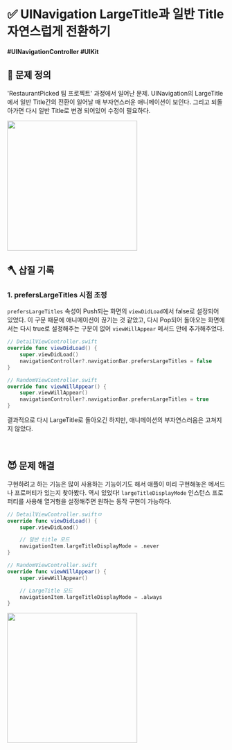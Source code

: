 # ✅ UINavigation LargeTitle과 일반 Title 자연스럽게 전환하기

#### #UINavigationController #UIKit 

## 🤔 문제 정의

'RestaurantPicked 팀 프로젝트' 과정에서 일어난 문제. UINavigation의 LargeTitle에서 일반 Title간의 전환이 일어날 때 부자연스러운 애니메이션이 보인다. 그리고 되돌아가면 다시 일반 Title로 변경 되어있어 수정이 필요하다.

<img width="300" src="https://github.com/dev-sejin/BAEGOPA-RestaurantPicked/assets/113565086/224b907f-181c-41ac-9e5c-452381782c0e">

<br>

## 🪓 삽질 기록

### 1. prefersLargeTitles 시점 조정

`prefersLargeTitles` 속성이 Push되는 화면의 `viewDidLoad`에서 false로 설정되어 있었다. 이 구문 때문에 애니메이션이 끊기는 것 같았고, 다시 Pop되어 돌아오는 화면에서는 다시 true로 설정해주는 구문이 없어 `viewWillAppear` 메서드 안에 추가해주었다.

~~~swift
// DetailViewController.swift
override func viewDidLoad() {
    super.viewDidLoad()
    navigationController?.navigationBar.prefersLargeTitles = false
}

// RandomViewController.swift
override func viewWillAppear() {
    super.viewWillAppear()
    navigationController?.navigationBar.prefersLargeTitles = true
}
~~~

결과적으로 다시 LargeTitle로 돌아오긴 하지만, 애니메이션의 부자연스러움은 고쳐지지 않았다.

<br>

## 😈 문제 해결

구현하려고 하는 기능은 많이 사용하는 기능이기도 해서 애플이 미리 구현해놓은 메서드나 프로퍼티가 있는지 찾아봤다. 역시 있었다! `largeTitleDisplayMode` 인스턴스 프로퍼티를 사용해 열거형을 설정해주면 원하는 동작 구현이 가능하다.

~~~swift
// DetailViewController.swiftㅁ
override func viewDidLoad() {
    super.viewDidLoad()

    // 일반 title 모드
    navigationItem.largeTitleDisplayMode = .never
}

// RandomViewController.swift
override func viewWillAppear() {
    super.viewWillAppear()

    // LargeTitle 모드
    navigationItem.largeTitleDisplayMode = .always
}
~~~

<img width="300" src="https://github.com/dev-sejin/BAEGOPA-RestaurantPicked/assets/113565086/3746cf31-bd9c-4a55-9228-a591845236ef">